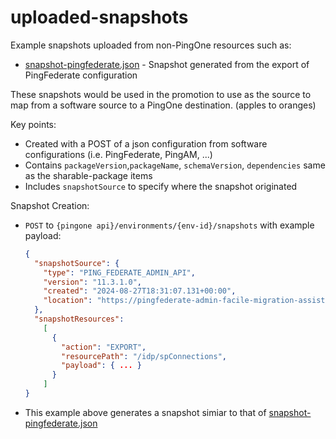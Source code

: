 # uploaded-snapshots

Example snapshots uploaded from non-PingOne resources such as:

- [snapshot-pingfederate.json](snapshot-pingfederate.json) - Snapshot generated from the export of PingFederate configuration

These snapshots would be used in the promotion to use as the source to map from
a software source to a PingOne destination. (apples to oranges)

Key points:

- Created with a POST of a json configuration from software configurations (i.e. PingFederate, PingAM, ...)
- Contains `packageVersion`,`packageName`, `schemaVersion`, `dependencies` same as the sharable-package items
- Includes `snapshotSource` to specify where the snapshot originated

Snapshot Creation:

- `POST` to `{pingone api}/environments/{env-id}/snapshots` with example payload:

  ```json
  {
    "snapshotSource": {
      "type": "PING_FEDERATE_ADMIN_API",
      "version": "11.3.1.0",
      "created": "2024-08-27T18:31:07.131+00:00",
      "location": "https://pingfederate-admin-facile-migration-assistant.ping-devops.com/pf-admin-api/v1"
    },
    "snapshotResources":
      [
        {
          "action": "EXPORT",
          "resourcePath": "/idp/spConnections",
          "payload": { ... }
        }
      ]
  }
  ```

- This example above generates a snapshot simiar to that of [snapshot-pingfederate.json](snapshot-pingfederate.json)

